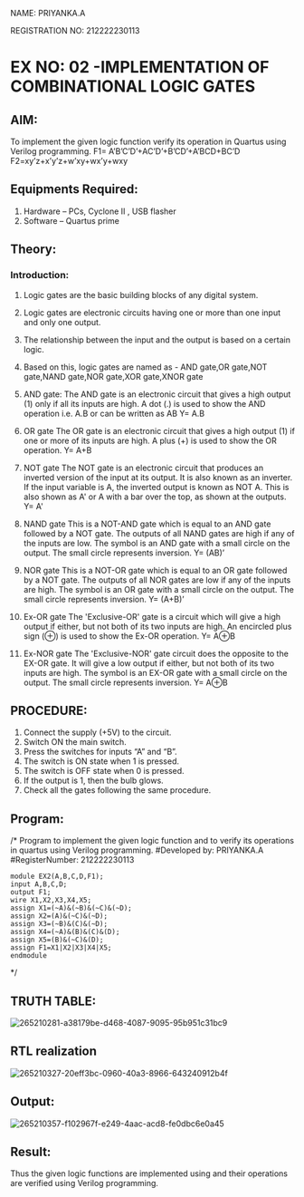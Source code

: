 NAME: PRIYANKA.A

REGISTRATION NO: 212222230113

# EX NO: 02 -IMPLEMENTATION OF COMBINATIONAL LOGIC GATES
## AIM:

To implement the given logic function verify its operation in Quartus using Verilog programming. F1= A’B’C’D’+AC’D’+B’CD’+A’BCD+BC’D F2=xy’z+x’y’z+w’xy+wx’y+wxy
## Equipments Required:

 1. Hardware – PCs, Cyclone II , USB flasher
 2. Software – Quartus prime

## Theory:
### Introduction:

1. Logic gates are the basic building blocks of any digital system.
2. Logic gates are electronic circuits having one or more than one input and only one output.
3. The relationship between the input and the output is based on a certain logic.
4. Based on this, logic gates are named as - AND gate,OR gate,NOT gate,NAND gate,NOR gate,XOR gate,XNOR gate

1. AND gate: The AND gate is an electronic circuit that gives a high output (1) only if all its inputs are high. A dot (.) is used to show the AND operation i.e. A.B or can be written as AB Y= A.B

2. OR gate The OR gate is an electronic circuit that gives a high output (1) if one or more of its inputs are high. A plus (+) is used to show the OR operation. Y= A+B

3. NOT gate The NOT gate is an electronic circuit that produces an inverted version of the input at its output. It is also known as an inverter. If the input variable is A, the inverted output is known as NOT A. This is also shown as A' or A with a bar over the top, as shown at the outputs. Y= A'

4. NAND gate This is a NOT-AND gate which is equal to an AND gate followed by a NOT gate. The outputs of all NAND gates are high if any of the inputs are low. The symbol is an AND gate with a small circle on the output. The small circle represents inversion. Y= (AB)’

 5. NOR gate This is a NOT-OR gate which is equal to an OR gate followed by a NOT gate. The outputs of all NOR gates are low if any of the inputs are high. The symbol is an OR gate with a small circle on the output. The small circle represents inversion. Y= (A+B)’

 6. Ex-OR gate The 'Exclusive-OR' gate is a circuit which will give a high output if either, but not both of its two inputs are high. An encircled plus sign (⊕) is used to show the Ex-OR operation. Y= A⊕B

 7. Ex-NOR gate The 'Exclusive-NOR' gate circuit does the opposite to the EX-OR gate. It will give a low output if either, but not both of its two inputs are high. The symbol is an EX-OR gate with a small circle on the output. The small circle represents inversion. Y= A⊕B

## PROCEDURE:

1. Connect the supply (+5V) to the circuit.
2. Switch ON the main switch.
3. Press the switches for inputs “A” and “B”.
4. The switch is ON state when 1 is pressed.
5. The switch is OFF state when 0 is pressed.
6. If the output is 1, then the bulb glows.
7. Check all the gates following the same procedure.

## Program:

/* Program to implement the given logic function and to verify its operations in quartus using Verilog programming. #Developed by: PRIYANKA.A #RegisterNumber: 212222230113
```
module EX2(A,B,C,D,F1);
input A,B,C,D;
output F1;
wire X1,X2,X3,X4,X5;
assign X1=(~A)&(~B)&(~C)&(~D);
assign X2=(A)&(~C)&(~D);
assign X3=(~B)&(C)&(~D);
assign X4=(~A)&(B)&(C)&(D);
assign X5=(B)&(~C)&(D);
assign F1=X1|X2|X3|X4|X5;
endmodule
```
*/
## TRUTH TABLE:

![265210281-a38179be-d468-4087-9095-95b951c31bc9](https://github.com/PriyankaAnnadurai/Experiment--02-Implementation-of-combinational-logic-/assets/118351569/5d221864-df5b-4b79-822d-3fcfc42508f1)


## RTL realization

![265210327-20eff3bc-0960-40a3-8966-643240912b4f](https://github.com/PriyankaAnnadurai/Experiment--02-Implementation-of-combinational-logic-/assets/118351569/5408cb03-5b89-4f5c-adbb-13a8c273c919)


## Output:

![265210357-f102967f-e249-4aac-acd8-fe0dbc6e0a45](https://github.com/PriyankaAnnadurai/Experiment--02-Implementation-of-combinational-logic-/assets/118351569/1464d06a-33ec-4d99-a720-1e4197de36de)


## Result:

Thus the given logic functions are implemented using and their operations are verified using Verilog programming.
